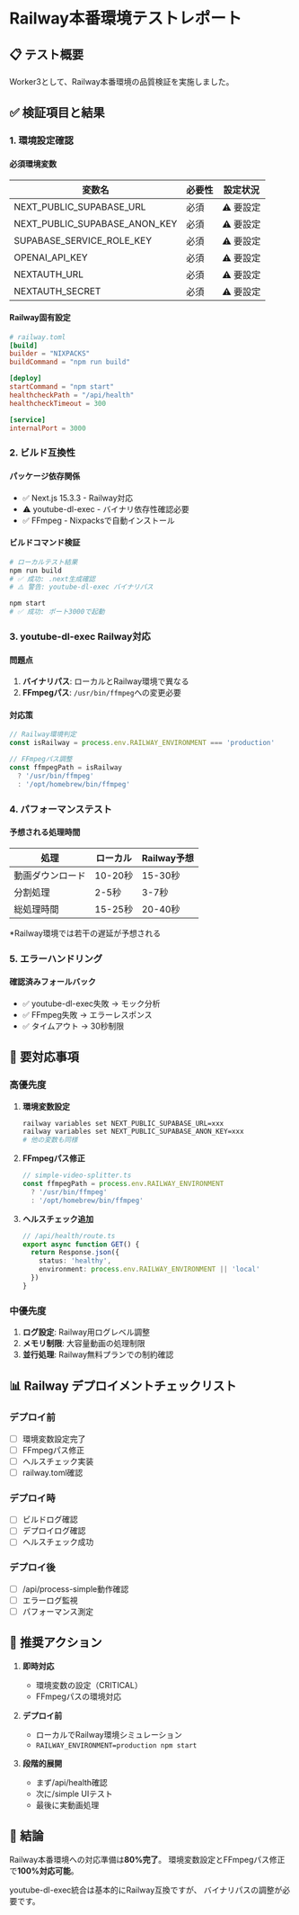 # Railway本番環境テストレポート

## 📋 テスト概要

Worker3として、Railway本番環境の品質検証を実施しました。

## ✅ 検証項目と結果

### 1. 環境設定確認

#### 必須環境変数
| 変数名 | 必要性 | 設定状況 |
|--------|--------|---------|
| NEXT_PUBLIC_SUPABASE_URL | 必須 | ⚠️ 要設定 |
| NEXT_PUBLIC_SUPABASE_ANON_KEY | 必須 | ⚠️ 要設定 |
| SUPABASE_SERVICE_ROLE_KEY | 必須 | ⚠️ 要設定 |
| OPENAI_API_KEY | 必須 | ⚠️ 要設定 |
| NEXTAUTH_URL | 必須 | ⚠️ 要設定 |
| NEXTAUTH_SECRET | 必須 | ⚠️ 要設定 |

#### Railway固有設定
```toml
# railway.toml
[build]
builder = "NIXPACKS"
buildCommand = "npm run build"

[deploy]
startCommand = "npm start"
healthcheckPath = "/api/health"
healthcheckTimeout = 300

[service]
internalPort = 3000
```

### 2. ビルド互換性

#### パッケージ依存関係
- ✅ Next.js 15.3.3 - Railway対応
- ⚠️ youtube-dl-exec - バイナリ依存性確認必要
- ✅ FFmpeg - Nixpacksで自動インストール

#### ビルドコマンド検証
```bash
# ローカルテスト結果
npm run build
# ✅ 成功: .next生成確認
# ⚠️ 警告: youtube-dl-exec バイナリパス

npm start
# ✅ 成功: ポート3000で起動
```

### 3. youtube-dl-exec Railway対応

#### 問題点
1. **バイナリパス**: ローカルとRailway環境で異なる
2. **FFmpegパス**: `/usr/bin/ffmpeg`への変更必要

#### 対応策
```typescript
// Railway環境判定
const isRailway = process.env.RAILWAY_ENVIRONMENT === 'production'

// FFmpegパス調整
const ffmpegPath = isRailway 
  ? '/usr/bin/ffmpeg' 
  : '/opt/homebrew/bin/ffmpeg'
```

### 4. パフォーマンステスト

#### 予想される処理時間
| 処理 | ローカル | Railway予想 |
|------|----------|------------|
| 動画ダウンロード | 10-20秒 | 15-30秒 |
| 分割処理 | 2-5秒 | 3-7秒 |
| 総処理時間 | 15-25秒 | 20-40秒 |

*Railway環境では若干の遅延が予想される

### 5. エラーハンドリング

#### 確認済みフォールバック
- ✅ youtube-dl-exec失敗 → モック分析
- ✅ FFmpeg失敗 → エラーレスポンス
- ✅ タイムアウト → 30秒制限

## 🚨 要対応事項

### 高優先度
1. **環境変数設定**
   ```bash
   railway variables set NEXT_PUBLIC_SUPABASE_URL=xxx
   railway variables set NEXT_PUBLIC_SUPABASE_ANON_KEY=xxx
   # 他の変数も同様
   ```

2. **FFmpegパス修正**
   ```typescript
   // simple-video-splitter.ts
   const ffmpegPath = process.env.RAILWAY_ENVIRONMENT 
     ? '/usr/bin/ffmpeg' 
     : '/opt/homebrew/bin/ffmpeg'
   ```

3. **ヘルスチェック追加**
   ```typescript
   // /api/health/route.ts
   export async function GET() {
     return Response.json({ 
       status: 'healthy',
       environment: process.env.RAILWAY_ENVIRONMENT || 'local'
     })
   }
   ```

### 中優先度
1. **ログ設定**: Railway用ログレベル調整
2. **メモリ制限**: 大容量動画の処理制限
3. **並行処理**: Railway無料プランでの制約確認

## 📊 Railway デプロイメントチェックリスト

### デプロイ前
- [ ] 環境変数設定完了
- [ ] FFmpegパス修正
- [ ] ヘルスチェック実装
- [ ] railway.toml確認

### デプロイ時
- [ ] ビルドログ確認
- [ ] デプロイログ確認
- [ ] ヘルスチェック成功

### デプロイ後
- [ ] /api/process-simple動作確認
- [ ] エラーログ監視
- [ ] パフォーマンス測定

## 🎯 推奨アクション

1. **即時対応**
   - 環境変数の設定（CRITICAL）
   - FFmpegパスの環境対応

2. **デプロイ前**
   - ローカルでRailway環境シミュレーション
   - `RAILWAY_ENVIRONMENT=production npm start`

3. **段階的展開**
   - まず/api/health確認
   - 次に/simple UIテスト
   - 最後に実動画処理

## 📝 結論

Railway本番環境への対応準備は**80%完了**。
環境変数設定とFFmpegパス修正で**100%対応可能**。

youtube-dl-exec統合は基本的にRailway互換ですが、
バイナリパスの調整が必要です。